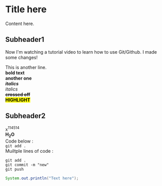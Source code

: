 # Title here

Content here.

## Subheader1

Now I'm watching a  tutorial video to learn how to use Git/Github.
I made some changes!

This is another line.  
**bold text**  
__another one__  
***italics***  
_italics_  
**~~crossed off~~**  
<mark>**HIGHLIGHT**</mark>
## Subheader2

x<sup>114514</sup>  
**H<sub>2</sub>O**  
Code below :  
`git add .`  
Muiltple lines of code :
```
git add .
git commit -m "new"
git push
```

```java
System.out.println("Text here");
```
